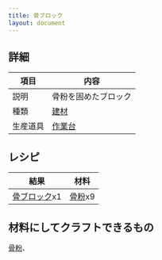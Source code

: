 ```yaml
---
title: 骨ブロック
layout: document
---
```

## 詳細

|項目|内容|
|---|---|
|説明|骨粉を固めたブロック|
|種類|[建材](建材)|
|生産道具|[作業台](作業台)|

## レシピ

|結果|材料|
|---|---|
|[骨ブロック](骨ブロック)x1|[骨粉](骨粉)x9|

## 材料にしてクラフトできるもの

[骨粉](骨粉)、
